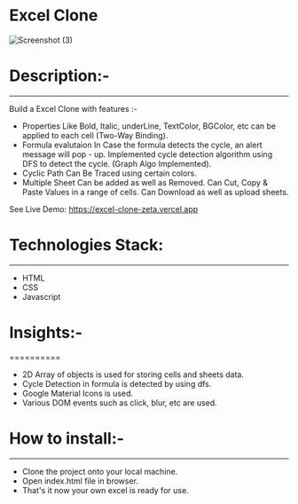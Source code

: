 # Excel Clone

![Screenshot (3)](https://github.com/user-attachments/assets/0de2a8f0-15cb-4580-97d0-a06743f080c2)

# Description:-
--------------
Build a Excel Clone with features :-
* Properties Like Bold, Italic, underLine, TextColor, BGColor, etc can be applied to each cell (Two-Way Binding).
* Formula evalutaion In Case the formula detects the cycle, an alert message will pop - up. Implemented cycle detection algorithm using DFS to detect the cycle. (Graph Algo Implemented).
* Cyclic Path Can Be Traced using certain colors.
* Multiple Sheet Can be added as well as Removed.
Can Cut, Copy & Paste Values in a range of cells.
Can Download as well as upload sheets.

See Live Demo: https://excel-clone-zeta.vercel.app


# Technologies Stack:
-------------------
* HTML
* CSS
* Javascript

# Insights:-
==========
* 2D Array of objects is used for storing cells and sheets data.
* Cycle Detection in formula is detected by using dfs.
* Google Material Icons is used.
* Various DOM events such as click, blur, etc are used.

# How to install:-
---------------
* Clone the project onto your local machine.
* Open index.html file in browser.
* That's it now your own excel is ready for use.
